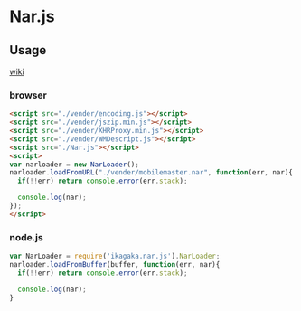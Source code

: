 # Nar.js

## Usage

[wiki](https://github.com/Ikagaka/Nar.js/wiki/Nar.js)

### browser

```html
<script src="./vender/encoding.js"></script>
<script src="./vender/jszip.min.js"></script>
<script src="./vender/XHRProxy.min.js"></script>
<script src="./vender/WMDescript.js"></script>
<script src="./Nar.js"></script>
<script>
var narloader = new NarLoader();
narloader.loadFromURL("./vender/mobilemaster.nar", function(err, nar){
  if(!!err) return console.error(err.stack);

  console.log(nar);
});
</script>
```

### node.js

```javascript
var NarLoader = require('ikagaka.nar.js').NarLoader;
narloader.loadFromBuffer(buffer, function(err, nar){
  if(!!err) return console.error(err.stack);

  console.log(nar);
}
```
